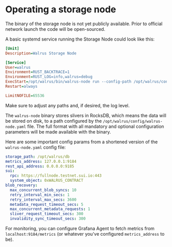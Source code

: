 # Operating a storage node
<!-- TODO (#141): Update and add further details, also on monitoring. -->

The binary of the storage node is not yet publicly available. Prior to official network launch the
code will be open-sourced.

A basic systemd service running the Storage Node could look like this:

```ini
[Unit]
Description=Walrus Storage Node

[Service]
User=walrus
Environment=RUST_BACKTRACE=1
Environment=RUST_LOG=info,walrus=debug
ExecStart=/opt/walrus/bin/walrus-node run --config-path /opt/walrus/config/walrus-node.yaml
Restart=always

LimitNOFILE=65536
```

Make sure to adjust any paths and, if desired, the log level.

The `walrus-node` binary stores slivers in RocksDB, which means the data will be stored on disk, to
a path configured by the `/opt/walrus/config/walrus-node.yaml` file. The full format with all
mandatory and optional configuration parameters will be made available with the binary.

Here are some important config params from a shortened version of the `walrus-node.yaml` config
file:

```yaml
storage_path: /opt/walrus/db
metrics_address: 127.0.0.1:9184
rest_api_address: 0.0.0.0:9185
sui:
  rpc: https://fullnode.testnet.sui.io:443
  system_object: 0xWALRUS_CONTRACT
blob_recovery:
  max_concurrent_blob_syncs: 10
  retry_interval_min_secs: 1
  retry_interval_max_secs: 3600
  metadata_request_timeout_secs: 5
  max_concurrent_metadata_requests: 1
  sliver_request_timeout_secs: 300
  invalidity_sync_timeout_secs: 300
```

For monitoring, you can configure Grafana Agent to fetch metrics from `localhost:9184/metrics`
(or whatever you've configured `metrics_address` to be).
